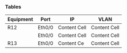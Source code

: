 ### Tables
                    
Equipment | Port   | IP            | VLAN
--------- | ------ | ------------- | ------------
R12       | Eth0/0 | Content Cell  | Content Cell
          | Eth0/0 | Content Cell  | Content Cell
R13       | Eth0/0 | Content Ce    | Content Cell 
